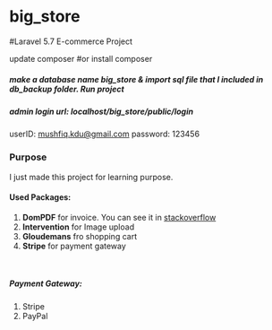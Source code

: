 # big_store

#Laravel 5.7 E-commerce Project

update composer
#or 
install composer

##### make a database name big_store & import sql file that I included in db_backup folder. Run project

##### admin login url: localhost/big_store/public/login

userID: mushfiq.kdu@gmail.com
password: 123456
<br>
### Purpose
I just made this project for learning purpose. <br>

#### Used Packages: 

1. **DomPDF** for invoice. You can see it in [stackoverflow](https://bit.ly/2Nyc3UH)
2. **Intervention** for Image upload
3. **Gloudemans** fro shopping cart
4. **Stripe** for payment gateway
<br>

##### Payment Gateway:

1. Stripe
2. PayPal
<br>


